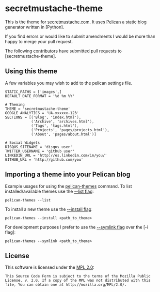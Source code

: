 secretmustache-theme
===================

This is the theme for [secretmustache.com]. It uses [Pelican] a static blog generator written in [Python].

If you find errors or would like to submit amendments I would be more than happy to merge your pull request.

The following [contributors] have submitted pull requests to [secretmustache-theme].

Using this theme
----------------
A few variables you may wish to add to the pelican settings file.

    STATIC_PATHS = ['images',]
    DEFAULT_DATE_FORMAT = '%d %m %Y'

    # Theming
    THEME = 'secretmustache-theme'
    GOOGLE_ANALYTICS = 'UA-xxxxxx-123'
    SECTIONS = [('Blog', 'index.html'),
                ('Archive', 'archives.html'),
                ('Tags', 'tags.html'),
                ('Projects', 'pages/projects.html'),
                ('About', 'pages/about.html')]

    # Social Widgets
    DISQUS_SITENAME = 'disqus user'
    TWITTER_USERNAME = 'github user'
    LINKEDIN_URL = 'http://es.linkedin.com/in/you/'
    GITHUB_URL = 'http://github.com/you'

Importing a theme into your Pelican blog
----------------------------------------
Example usages for using the [pelican-themes] command.
To list installed/available themes use the [--list flag]:

    pelican-themes --list 

To install a new theme use the [--install flag]:

    pelican-themes --install <path_to_theme>

For development purposes I prefer to use the [--symlink flag] over the [-i flag]:

    pelican-themes --symlink <path_to_theme>

License
-------
This software is licensed under the [MPL 2.0]:

    This Source Code Form is subject to the terms of the Mozilla Public
    License, v. 2.0. If a copy of the MPL was not distributed with this
    file, You can obtain one at http://mozilla.org/MPL/2.0/.


[secretmustache.com]: http:www.secretmustache.com/
[Pelican]: https://github.com/getpelican/pelican
[contributors]: https://github.com/m8ttyb/secretmustache-theme/contributors
[pelican-themes]: http://pelican.readthedocs.org/en/2.7.2/pelican-themes.html
[--list flag]: http://pelican.readthedocs.org/en/2.7.2/pelican-themes.html#listing-the-installed-themes
[--install flag]: http://pelican.readthedocs.org/en/2.7.2/pelican-themes.html#installing-themes
[--symlink flag]: http://pelican.readthedocs.org/en/2.7.2/pelican-themes.html#creating-symbolic-links
[MPL 2.0]: http://www.mozilla.org/MPL/2.0/
